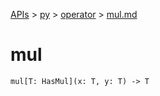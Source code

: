 [APIs](../../index.md) > [py](../index.md) > [operator](./index.md) > [mul.md]()

# mul

```
mul[T: HasMul](x: T, y: T) -> T
```
